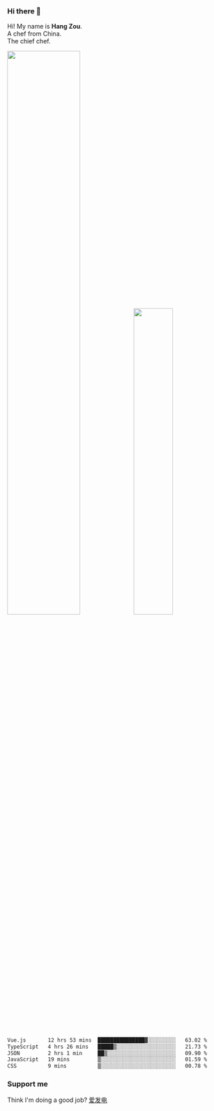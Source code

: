 ### Hi there 👋

Hi! My name is **Hang Zou**.  
A chef from China.  
The chief chef.

<img align="" width="57.5%" src="https://github-readme-stats.vercel.app/api?username=zouhangwithsweet&hide_title=true&hide_border=true&show_icons=true&include_all_commits=true&line_height=21" /><img align="" width="42.4%" src="https://github-readme-stats.vercel.app/api/top-langs/?username=zouhangwithsweet&hide_title=true&hide_border=true&layout=compact" />

<!--START_SECTION:waka-->

```txt
Vue.js       12 hrs 53 mins  ███████████████▓░░░░░░░░░   63.02 %
TypeScript   4 hrs 26 mins   █████▒░░░░░░░░░░░░░░░░░░░   21.73 %
JSON         2 hrs 1 min     ██▒░░░░░░░░░░░░░░░░░░░░░░   09.90 %
JavaScript   19 mins         ▒░░░░░░░░░░░░░░░░░░░░░░░░   01.59 %
CSS          9 mins          ▒░░░░░░░░░░░░░░░░░░░░░░░░   00.78 %
```

<!--END_SECTION:waka-->

### Support me

Think I'm doing a good job? [爱发电](https://afdian.net/@zouhangsweet)
